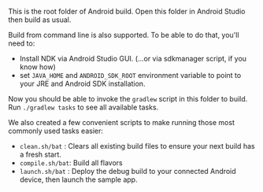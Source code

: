 This is the root folder of Android build. Open this folder in Android Studio then build as usual.

Build from command line is also supported. To be able to do that, you'll need to:
  - Install NDK via Android Studio GUI. (...or via sdkmanager script, if you know how)
  - set `JAVA_HOME` and `ANDROID_SDK_ROOT` environment variable to point to your JRE and Android SDK installation.

Now you should be able to invoke the `gradlew` script in this folder to build. Run `./gradlew tasks` to see all available tasks.

We also created a few convenient scripts to make running those most commonly used tasks easier:

- `clean.sh/bat`  : Clears all existing build files to ensure your next build has a fresh start.
- `compile.sh/bat`: Build all flavors
- `launch.sh/bat` : Deploy the debug build to your connected Android device, then launch the sample app.